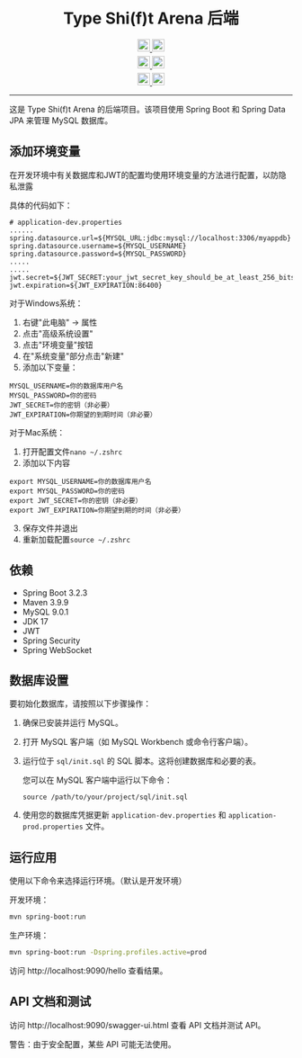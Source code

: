 <!--
 * @Author: SheathedSharp z404878860@163.com
 * @Date: 2024-10-27 17:59:31
 * @LastEditors: SheathedSharp z404878860@163.com
 * @LastEditTime: 2024-11-11 20:06:30
-->
<div align="center">
  
# Type Shi(f)t Arena 后端

<div>
  <a href="README.MD">
    <img src="https://img.shields.io/badge/English-README-blue.svg?style=for-the-badge" height="22px" />
  </a>
  <a href="README_CN.MD">
    <img src="https://img.shields.io/badge/中文-说明文档-red.svg?style=for-the-badge" height="22px" />
  </a>
</div>

<div style="margin-top: 5px">
  <a href="CONTRIBUTING.MD">
    <img src="https://img.shields.io/badge/English-Contributing-green.svg?style=for-the-badge" height="22px" />
  </a>
  <a href="CONTRIBUTING_CN.MD">
    <img src="https://img.shields.io/badge/中文-贡献指南-yellow.svg?style=for-the-badge" height="22px" />
  </a>
</div>

<div style="margin-top: 5px">
  <a href="project-architecture.md">
    <img src="https://img.shields.io/badge/English-PROJUCT ARCHITECTURE-brown.svg?style=for-the-badge" height="22px" />
  </a>
  <a href="project-architecture_cn.md">
    <img src="https://img.shields.io/badge/中文-项目结构-black.svg?style=for-the-badge" height="22px" />
  </a>
  
</div>

---

</div>

这是 Type Shi(f)t Arena 的后端项目。该项目使用 Spring Boot 和 Spring Data JPA 来管理 MySQL 数据库。

## 添加环境变量
在开发环境中有关数据库和JWT的配置均使用环境变量的方法进行配置，以防隐私泄露

具体的代码如下：
```
# application-dev.properties
......
spring.datasource.url=${MYSQL_URL:jdbc:mysql://localhost:3306/myappdb}
spring.datasource.username=${MYSQL_USERNAME}
spring.datasource.password=${MYSQL_PASSWORD}
.....
.....
jwt.secret=${JWT_SECRET:your_jwt_secret_key_should_be_at_least_256_bits_long_for_security}
jwt.expiration=${JWT_EXPIRATION:86400}
```

对于Windows系统：
1. 右键"此电脑" -> 属性
2. 点击"高级系统设置"
3. 点击"环境变量"按钮
4. 在"系统变量"部分点击"新建"
5. 添加以下变量：
```
MYSQL_USERNAME=你的数据库用户名
MYSQL_PASSWORD=你的密码
JWT_SECRET=你的密钥（非必要）
JWT_EXPIRATION=你期望的到期时间（非必要）
```

对于Mac系统：
1. 打开配置文件`nano ~/.zshrc`
2. 添加以下内容
```
export MYSQL_USERNAME=你的数据库用户名
export MYSQL_PASSWORD=你的密码
export JWT_SECRET=你的密钥（非必要）
export JWT_EXPIRATION=你期望到期的时间（非必要）
```
3. 保存文件并退出
4. 重新加载配置`source ~/.zshrc`

## 依赖
- Spring Boot 3.2.3
- Maven 3.9.9
- MySQL 9.0.1
- JDK 17
- JWT
- Spring Security
- Spring WebSocket

## 数据库设置

要初始化数据库，请按照以下步骤操作：

1. 确保已安装并运行 MySQL。
2. 打开 MySQL 客户端（如 MySQL Workbench 或命令行客户端）。
3. 运行位于 `sql/init.sql` 的 SQL 脚本。这将创建数据库和必要的表。

   您可以在 MySQL 客户端中运行以下命令：
   ```
   source /path/to/your/project/sql/init.sql
   ```

4. 使用您的数据库凭据更新 `application-dev.properties` 和 `application-prod.properties` 文件。

## 运行应用

使用以下命令来选择运行环境。（默认是开发环境）

开发环境：
```bash
mvn spring-boot:run
```

生产环境：
```bash
mvn spring-boot:run -Dspring.profiles.active=prod
```

访问 http://localhost:9090/hello 查看结果。

## API 文档和测试
访问 http://localhost:9090/swagger-ui.html 查看 API 文档并测试 API。

警告：由于安全配置，某些 API 可能无法使用。

